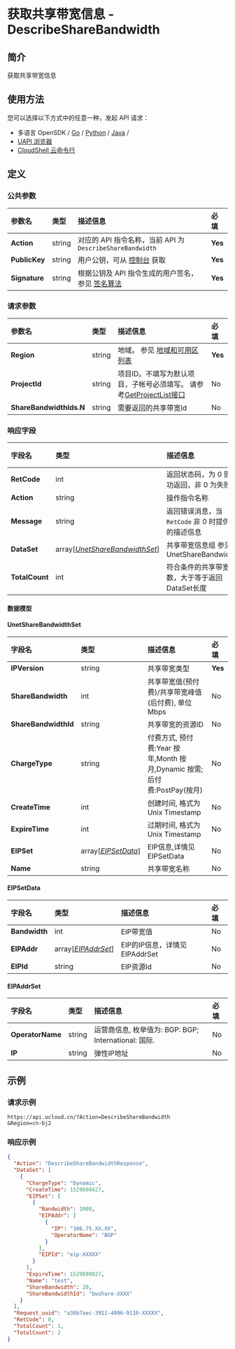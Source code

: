 # 获取共享带宽信息 - DescribeShareBandwidth

## 简介

获取共享带宽信息






## 使用方法

您可以选择以下方式中的任意一种，发起 API 请求：
- 多语言 OpenSDK / [Go](https://github.com/ucloud/ucloud-sdk-go) / [Python](https://github.com/ucloud/ucloud-sdk-python3) / [Java](https://github.com/ucloud/ucloud-sdk-java) /
- [UAPI 浏览器](https://console.ucloud.cn/uapi/detail?id=DescribeShareBandwidth)
- [CloudShell 云命令行](https://shell.ucloud.cn/)


## 定义

### 公共参数

| 参数名 | 类型 | 描述信息 | 必填 |
|:---|:---|:---|:---|
| **Action**     | string  | 对应的 API 指令名称，当前 API 为 `DescribeShareBandwidth`                        | **Yes** |
| **PublicKey**  | string  | 用户公钥，可从 [控制台](https://console.ucloud.cn/uapi/apikey) 获取                                             | **Yes** |
| **Signature**  | string  | 根据公钥及 API 指令生成的用户签名，参见 [签名算法](api/summary/signature.md)  | **Yes** |

### 请求参数

| 参数名 | 类型 | 描述信息 | 必填 |
|:---|:---|:---|:---|
| **Region** | string | 地域。 参见 [地域和可用区列表](api/summary/regionlist) |**Yes**|
| **ProjectId** | string | 项目ID。不填写为默认项目，子帐号必须填写。 请参考[GetProjectList接口](api/summary/get_project_list) |No|
| **ShareBandwidthIds.N** | string | 需要返回的共享带宽Id |No|

### 响应字段

| 字段名 | 类型 | 描述信息 | 必填 |
|:---|:---|:---|:---|
| **RetCode** | int | 返回状态码，为 0 则为成功返回，非 0 为失败 |**Yes**|
| **Action** | string | 操作指令名称 |**Yes**|
| **Message** | string | 返回错误消息，当 `RetCode` 非 0 时提供详细的描述信息 |No|
| **DataSet** | array[[*UnetShareBandwidthSet*](#UnetShareBandwidthSet)] | 共享带宽信息组 参见 UnetShareBandwidthSet |No|
| **TotalCount** | int | 符合条件的共享带宽总数，大于等于返回DataSet长度 |No|

#### 数据模型


#### UnetShareBandwidthSet

| 字段名 | 类型 | 描述信息 | 必填 |
|:---|:---|:---|:---|
| **IPVersion** | string | 共享带宽类型 |**Yes**|
| **ShareBandwidth** | int | 共享带宽值(预付费)/共享带宽峰值(后付费), 单位Mbps |No|
| **ShareBandwidthId** | string | 共享带宽的资源ID |No|
| **ChargeType** | string | 付费方式, 预付费:Year 按年,Month 按月,Dynamic 按需;后付费:PostPay(按月) |No|
| **CreateTime** | int | 创建时间, 格式为Unix Timestamp |No|
| **ExpireTime** | int | 过期时间, 格式为Unix Timestamp |No|
| **EIPSet** | array[[*EIPSetData*](#EIPSetData)] | EIP信息,详情见 EIPSetData |No|
| **Name** | string | 共享带宽名称 |No|

#### EIPSetData

| 字段名 | 类型 | 描述信息 | 必填 |
|:---|:---|:---|:---|
| **Bandwidth** | int | EIP带宽值 |No|
| **EIPAddr** | array[[*EIPAddrSet*](#EIPAddrSet)] | EIP的IP信息，详情见EIPAddrSet |No|
| **EIPId** | string | EIP资源Id |No|

#### EIPAddrSet

| 字段名 | 类型 | 描述信息 | 必填 |
|:---|:---|:---|:---|
| **OperatorName** | string | 运营商信息, 枚举值为:  BGP: BGP; International: 国际. |No|
| **IP** | string | 弹性IP地址 |No|

## 示例

### 请求示例
    
```
https://api.ucloud.cn/?Action=DescribeShareBandwidth
&Region=cn-bj2
```

### 响应示例
    
```json
{
  "Action": "DescribeShareBandwidthResponse",
  "DataSet": [
    {
      "ChargeType": "Dynamic",
      "CreateTime": 1529660427,
      "EIPSet": [
        {
          "Bandwidth": 1000,
          "EIPAddr": [
            {
              "IP": "106.75.XX.XX",
              "OperatorName": "BGP"
            }
          ],
          "EIPId": "eip-XXXXX"
        }
      ],
      "ExpireTime": 1529898027,
      "Name": "test",
      "ShareBandwidth": 20,
      "ShareBandwidthId": "bwshare-XXXX"
    }
  ],
  "Request_uuid": "a36b7aec-3911-4096-9110-XXXXX",
  "RetCode": 0,
  "TotalCount": 1,
  "TotolCount": 2
}
```






